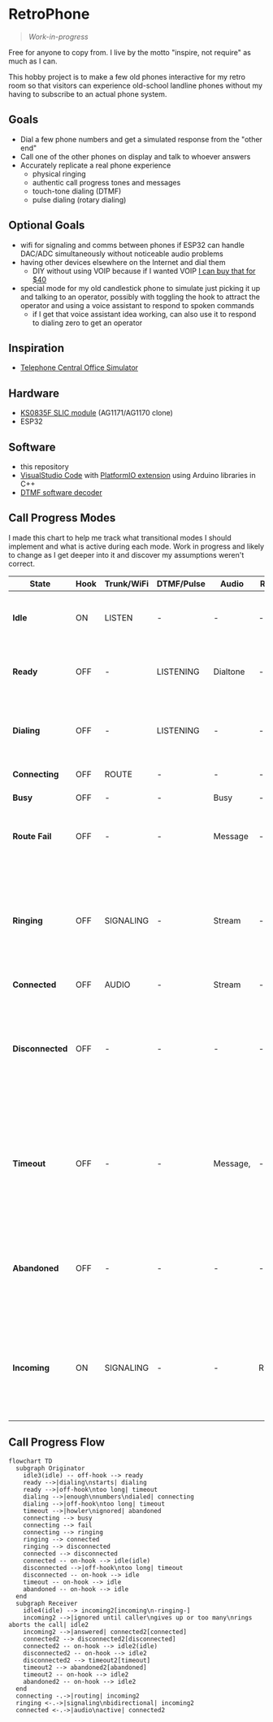 # RetroPhone

>*Work-in-progress*

Free for anyone to copy from. I live by the motto "inspire, not require" as much as I can.

This hobby project is to make a few old phones interactive for my retro room so that visitors can experience old-school landline phones without my having to subscribe to an actual phone system. 

## Goals
* Dial a few phone numbers and get a simulated response from the "other end"
* Call one of the other phones on display and talk to whoever answers
* Accurately replicate a real phone experience
  * physical ringing
  * authentic call progress tones and messages
  * touch-tone dialing (DTMF)
  * pulse dialing (rotary dialing)

## Optional Goals
* wifi for signaling and comms between phones if ESP32 can handle DAC/ADC simultaneously without noticeable audio problems
* having other devices elsewhere on the Internet and dial them 
  * DIY without using VOIP because if I wanted VOIP [I can buy that for $40](https://a.co/d/4o4eVzs)
* special mode for my old candlestick phone to simulate just picking it up and talking to an operator, possibly with toggling the hook to attract the operator and using a voice assistant to respond to spoken commands
  * if I get that voice assistant idea working, can also use it to respond to dialing zero to get an operator

## Inspiration
* [Telephone Central Office Simulator](https://youtu.be/qM0ZhSyA6Jw)

## Hardware
* [KS0835F SLIC module](https://www.youtube.com/redirect?event=video_description&redir_token=QUFFLUhqbEtxcHQ2MnVEQ3c2ZXVjNHRtZW82Tk1JSS1UUXxBQ3Jtc0ttV0g1ZlFleXBXV0JRbVJTbldEbW12X2JVQ0ZJcEJ0NG44ck94cUtmeEowY2xuNi1QSEQwbzFzYmo1cDdGLTFWNHR4QmpVbS0yNlRvdWFYeEN4b3JUcnFYZnN3SWkwUGRmSmI4UDNFSDE3R1Rlb0Iycw&q=https%3A%2F%2Fs.click.aliexpress.com%2Fe%2F_DFeMKoP&v=qM0ZhSyA6Jw) (AG1171/AG1170 clone)
* ESP32

## Software
* this repository
* [VisualStudio Code](https://code.visualstudio.com/) with [PlatformIO extension](https://platformio.org/?utm_source=platformio&utm_medium=piohome) using Arduino libraries in C++
* [DTMF software decoder](https://github.com/Adrianotiger/phoneDTMF)

## Call Progress Modes
I made this chart to help me track what transitional modes I should implement and what is active during each mode. Work in progress and likely to change as I get deeper into it and discover my assumptions weren't correct.

 **State**        | **Hook** | **Trunk/WiFi** | **DTMF/Pulse** | **Audio**           | **Ringer** | **Website** | **Notes**                                                                                               
------------------|----------|----------------|----------------|---------------------|------------|-------------|---------------------------------------------------------------------------------------------------------
 **Idle**         | ON       | LISTEN         | -              | -                   | -          | ON          | • website active for status, statistics & configuration
 **Ready**        | OFF      | -              | LISTENING      | Dialtone            | -          | -           | • switch to Dialing as soon as first number dialed
 **Dialing**      | OFF      | -              | LISTENING      | -                   | -          | -           | • restart timeout after each dialed number (maybe unnecessary)
 **Connecting**   | OFF      | ROUTE          | -              | -                   | -          | -           | • negotiate connection
 **Busy**         | OFF      | -              | -              | Busy                | -          | -           | • start timeout
 **Route Fail**   | OFF      | -              | -              | Message             | -          | -           | • "number not in service" <br>&bull; start timeout
 **Ringing**      | OFF      | SIGNALING      | -              | Stream              | -          | -           | • must send signaling to keep route alive<br>&bull; receiving end can optionally disconnect if no answer after custom duration
 **Connected**    | OFF      | AUDIO          | -              | Stream              | -          | -           | 
 **Disconnected** | OFF      | -              | -              | -                   | -          | -           | • call audio stream terminated by remote end (ringing or active call)<br>&bull; start timeout in case user fails to hang up
 **Timeout**      | OFF      | -              | -              | Message,            | -          | -           | • left off hook too long unconnected<br>&bull; how long is appropriate for timeout?<br>&bull; "please hang up and try your call again", then play howler
 **Abandoned**    | OFF      | -              | -              | -                   | -          | -           | • gave up waiting for you to hang up, so line is abandoned and services are disabled until back on hook
 **Incoming**     | ON       | SIGNALING      | -              | -                   | Ringing    | -           | • origin end must send repeated or continuous signal to keep route alive; abort call if signaling ends

## Call Progress Flow
```mermaid
flowchart TD
  subgraph Originator
    idle3(idle) -- off-hook --> ready
    ready -->|dialing\nstarts| dialing
    ready -->|off-hook\ntoo long| timeout
    dialing -->|enough\nnumbers\ndialed| connecting
    dialing -->|off-hook\ntoo long| timeout
    timeout -->|howler\nignored| abandoned
    connecting --> busy
    connecting --> fail
    connecting --> ringing
    ringing --> connected
    ringing --> disconnected
    connected --> disconnected
    connected -- on-hook --> idle(idle)
    disconnected -->|off-hook\ntoo long| timeout
    disconnected -- on-hook --> idle
    timeout -- on-hook --> idle
    abandoned -- on-hook --> idle
  end
  subgraph Receiver
    idle4(idle) --> incoming2[incoming\n-ringing-]
    incoming2 -->|ignored until caller\ngives up or too many\nrings aborts the call| idle2
    incoming2 -->|answered| connected2[connected]
    connected2 --> disconnected2[disconnected]
    connected2 -- on-hook --> idle2(idle)
    disconnected2 -- on-hook --> idle2
    disconnected2 --> timeout2[timeout]
    timeout2 --> abandoned2[abandoned]
    timeout2 -- on-hook --> idle2
    abandoned2 -- on-hook --> idle2
  end
  connecting -.->|routing| incoming2
  ringing <-.->|signaling\nbidirectional| incoming2
  connected <-.->|audio\nactive| connected2
```